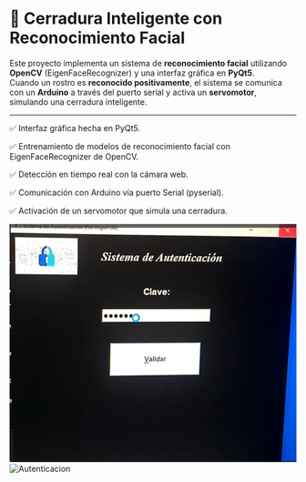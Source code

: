 # 🔐 Cerradura Inteligente con Reconocimiento Facial  

Este proyecto implementa un sistema de **reconocimiento facial** utilizando **OpenCV** (EigenFaceRecognizer) y una interfaz gráfica en **PyQt5**.  
Cuando un rostro es **reconocido positivamente**, el sistema se comunica con un **Arduino** a través del puerto serial y activa un **servomotor**, simulando una cerradura inteligente.  

---
✅ Interfaz gráfica hecha en PyQt5.

✅ Entrenamiento de modelos de reconocimiento facial con EigenFaceRecognizer de OpenCV.

✅ Detección en tiempo real con la cámara web.

✅ Comunicación con Arduino vía puerto Serial (pyserial).

✅ Activación de un servomotor que simula una cerradura.

![Interfaz](images/Interfaz.jpg)
![Autenticacion](images/Auntenticacion.jpg)

